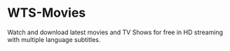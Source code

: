 # WTS-Movies
Watch and download latest movies and TV Shows for free in HD streaming with multiple language subtitles.
